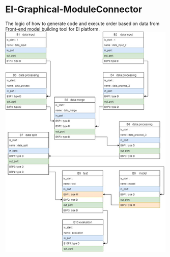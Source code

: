# EI-Graphical-ModuleConnector
The logic of how to generate code and execute order based on data from Front-end model building tool for EI platform.
![Relationship Diagram](https://raw.githubusercontent.com/kacifer999/EI-Graphical-ModuleConnector/master/Diagram.jpg)

